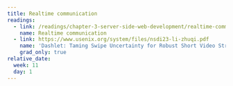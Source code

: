 ```yaml
---
title: Realtime communication
readings:
  - link: /readings/chapter-3-server-side-web-development/realtime-communication/
    name: Realtime communication
  - link: https://www.usenix.org/system/files/nsdi23-li-zhuqi.pdf
    name: 'Dashlet: Taming Swipe Uncertainty for Robust Short Video Streaming'
    grad_only: true
relative_date:
  week: 11
  day: 1
---
```

